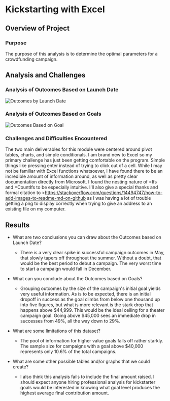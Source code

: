 # Kickstarting with Excel

## Overview of Project

### Purpose
The purpose of this analysis is to determine the optimal parameters for a crowdfunding campaign.


## Analysis and Challenges



### Analysis of Outcomes Based on Launch Date
![Outcomes by Launch Date](https://user-images.githubusercontent.com/110945763/197921845-2d459b3f-a76f-4b99-892f-bb416614b835.png)



### Analysis of Outcomes Based on Goals
![Outcomes Based on Goal](https://user-images.githubusercontent.com/110945763/197924062-505fc9c7-c535-42f7-be4d-899b5e64b17a.png)

### Challenges and Difficulties Encountered
The two main deliverables for this module were centered around pivot tables, charts, and simple conditionals. I am brand new to Excel so my primary challenge has just been getting comfortable on the program. Simple things like pressing enter instead of trying to click out of a cell. While I may not be familiar with Excel functions whatsoever, I have found there to be an incredible amount of information around, as well as pretty clear documentation directly from Microsoft. I found the nesting nature of =Ifs and =CountIfs to be especially intuitive. I'll also give a special thanks and formal citation to >https://stackoverflow.com/questions/14494747/how-to-add-images-to-readme-md-on-github as I was having a lot of trouble getting a png to display correctly when trying to give an address to an existing file on my computer.

## Results

- What are two conclusions you can draw about the Outcomes based on Launch Date?
    - There is a very clear spike in successful campaign outcomes in May, that slowly tapers off throughout the summer. Without a doubt, that would be the best period to debut a campaign. The very worst time to start a campaign would fall in December. 

- What can you conclude about the Outcomes based on Goals?
    - Grouping outcomes by the size of the campaign's initial goal yields very useful information. As is to be expected, there is an initial dropoff in success as the goal climbs from below one thousand up into five figures, but what is more relevant is the stark drop that happens above $44,999. This would be the ideal ceiling for a theater campaign goal. Going above $45,000 sees an immediate drop in successes from 49%, all the way down to 29%.

- What are some limitations of this dataset?
    - The pool of information for higher value goals falls off rather starkly. The sample size for campaigns with a goal above $40,000 represents only 10.6% of the total campaigns. 

- What are some other possible tables and/or graphs that we could create?
    - I also think this analysis fails to include the final amount raised. I should expect anyone hiring professional analysis for kickstarter goals would be interested in knowing what goal level produces the highest average final contribution amount. 
